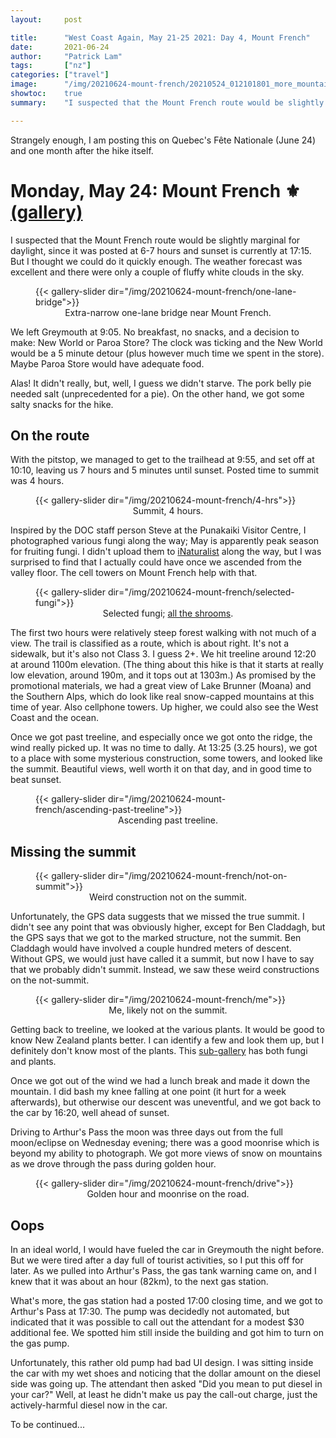 ```yaml
---
layout:     post

title:      "West Coast Again, May 21-25 2021: Day 4, Mount French"
date:       2021-06-24
author:     "Patrick Lam"
tags:       ["nz"]
categories: ["travel"]
image:      "/img/20210624-mount-french/20210524_012101801_more_mountains.PANO.webp"
showtoc:    true
summary:    "I suspected that the Mount French route would be slightly marginal for daylight, since it was posted at 6-7 hours and sunset is currently at 17:15. But I thought we could do it quickly enough. The weather forecast was excellent and there were only a couple of fluffy white clouds in the sky."

---
```


<style>
.post-heading h1  { color: #9011cf; }
.meta { color: #9011cf; }
</style>

Strangely enough, I am posting this on Quebec's Fête Nationale (June 24) and one month
after the hike itself.

# Monday, May 24: Mount French ⚜ [(gallery)](https://gallery.patricklam.ca/index.php?/category/1336)

I suspected that the Mount French route would be slightly marginal for
daylight, since it was posted at 6-7 hours and sunset is currently at
17:15. But I thought we could do it quickly enough. The weather
forecast was excellent and there were only a couple of fluffy white
clouds in the sky.

<figure>
{{< gallery-slider dir="/img/20210624-mount-french/one-lane-bridge">}}
<figcaption style="text-align:center">Extra-narrow one-lane bridge near Mount French.</figcaption>
</figure>

We left Greymouth at 9:05. No breakfast, no snacks, and a
decision to make: New World or Paroa Store?  The clock was ticking and
the New World would be a 5 minute detour (plus however much time we
spent in the store). Maybe Paroa Store would have adequate food.

Alas! It didn't really, but, well, I guess we didn't starve. The pork
belly pie needed salt (unprecedented for a pie). On the other hand, 
we got some salty snacks for the hike.

## On the route

With the pitstop, we managed to get to the trailhead at 9:55, and set
off at 10:10, leaving us 7 hours and 5 minutes until sunset. Posted
time to summit was 4 hours.

<figure>
{{< gallery-slider dir="/img/20210624-mount-french/4-hrs">}}
<figcaption style="text-align:center">Summit, 4 hours.</figcaption>
</figure>

Inspired by the DOC staff person Steve at the Punakaiki Visitor Centre, I photographed
various fungi along the way; May is apparently peak season for
fruiting fungi. I didn't upload them to
[iNaturalist](https://www.inaturalist.org) along the way, but I was
surprised to find that I actually could have once we ascended from the
valley floor. The cell towers on Mount French help with that.

<figure>
{{< gallery-slider dir="/img/20210624-mount-french/selected-fungi">}}
<figcaption style="text-align:center">Selected fungi; <a href="https://gallery.patricklam.ca/index.php?/category/1337">all the shrooms</a>.</figcaption>
</figure>

The first two hours were relatively steep forest walking with not much
of a view. The trail is classified as a route, which is about
right. It's not a sidewalk, but it's also not Class 3. I guess 2+. We
hit treeline around 12:20 at around 1100m elevation.  (The thing about
this hike is that it starts at really low elevation, around 190m, and
it tops out at 1303m.) As promised by the promotional materials, we
had a great view of Lake Brunner (Moana) and the Southern Alps, which
do look like real snow-capped mountains at this time of year. Also
cellphone towers. Up higher, we could also see the West Coast and the
ocean.

Once we got past treeline, and especially once we got onto the ridge,
the wind really picked up.  It was no time to dally. At 13:25 (3.25
hours), we got to a place with some mysterious construction, some
towers, and looked like the summit. Beautiful views, well worth it on that day, and in good time to beat sunset.

<figure>
{{< gallery-slider dir="/img/20210624-mount-french/ascending-past-treeline">}}
<figcaption style="text-align:center">Ascending past treeline.</figcaption>
</figure>

## Missing the summit

<figure>
{{< gallery-slider dir="/img/20210624-mount-french/not-on-summit">}}
<figcaption style="text-align:center">Weird construction not on the summit.</figcaption>
</figure>

Unfortunately, the GPS data suggests that we missed the true summit.  I
didn't see any point that was obviously higher, except for Ben
Claddagh, but the GPS says that we got to the marked structure, not
the summit. Ben Claddagh would have involved a couple hundred meters
of descent.  Without GPS, we would just have called it a summit, but
now I have to say that we probably didn't summit. Instead, we saw these weird constructions on the not-summit.

<figure>
{{< gallery-slider dir="/img/20210624-mount-french/me">}}
<figcaption style="text-align:center">Me, likely not on the summit.</figcaption>
</figure>

Getting back to treeline, we looked at the various plants. It would be good to know
New Zealand plants better. I can identify a few and look them up, but I definitely
don't know most of the plants. This [sub-gallery](https://gallery.patricklam.ca/index.php?/category/1337) has both fungi and plants.

Once we got out of the wind we had a lunch break and made it down the
mountain.  I did bash my knee falling at one point (it hurt for a week
afterwards), but otherwise our descent was uneventful, and we got back to the
car by 16:20, well ahead of sunset.

Driving to Arthur's Pass the moon was three days out from the full moon/eclipse on 
Wednesday evening; there was a good moonrise which is beyond my ability to photograph.
We got more views of snow on mountains as we drove through the pass during golden hour.

<figure>
{{< gallery-slider dir="/img/20210624-mount-french/drive">}}
<figcaption style="text-align:center">Golden hour and moonrise on the road.</figcaption>
</figure>


## Oops

In an ideal world, I would have fueled the car in Greymouth the night before.
But we were tired after a day full of tourist activities, so I put this off for later.
As we pulled into Arthur's Pass, the gas tank warning came on, and I knew that it was
about an hour (82km), to the next gas station. 

What's more, the gas station had a posted 17:00 closing time, and we
got to Arthur's Pass at 17:30. The pump was decidedly not automated,
but indicated that it was possible to call out the attendant for a
modest $30 additional fee. We spotted him still inside the building and got
him to turn on the gas pump.

Unfortunately, this rather old pump had bad UI design. I was sitting inside the car with my wet shoes and noticing
that the dollar amount on the diesel side was going up. The attendant
then asked "Did you mean to put diesel in your car?" Well, at least he
didn't make us pay the call-out charge, just the actively-harmful diesel 
now in the car.

To be continued...